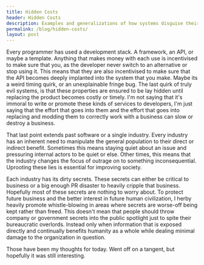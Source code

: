 ```yaml
---
title: Hidden Costs
header: Hidden Costs
description: Examples and generalizations of how systems disguise their motives.
permalink: /blog/hidden-costs/
layout: post
---
```


Every programmer has used a development stack. A framework, an API, or maybe a template. Anything that makes money with each use is incentivised to make sure that you, as the developer never switch to an alternative or stop using it. This means that they are also incentivised to make sure that the API becomes deeply implanted into the system that you make. Maybe its a weird timing quirk, or an unexplainable fringe bug. The last quirk of truly evil systems, is that these properties are ensured to be lay hidden until replacing the product becomes costly or timely. I'm not saying that it's immoral to write or promote these kinds of services to developers, I'm just saying that the effort that goes into them and the effort that goes into replacing and modding them to correctly work with a business can slow or destroy a business.

That last point extends past software or a single industry. Every industry has an inherent need to manipulate the general population to their direct or indirect benefit. Sometimes this means staying quiet about an issue and pressuring internal actors to be quiet or else. Other times, this means that the industry changes the focus of outrage on to something inconsequential. Uprooting these lies is essential for improving society.

Each industry has its dirty secrets. These secrets can either be critical to business or a big enough PR disaster to heavily cripple that business. Hopefully most of these secrets are nothing to worry about. To protect future business and the better interest in future human civilization, I herby heavily promote whistle-blowing in areas where secrets are worse-off being kept rather than freed. This doesn't mean that people should throw company or government secrets into the public spotlight just to spite their bureaucratic overlords. Instead only when information that is exposed directly and continually benefits humanity as a whole while dealing minimal damage to the organization in question.

Those have been my thoughts for today. Went off on a tangent, but hopefully it was still interesting.
